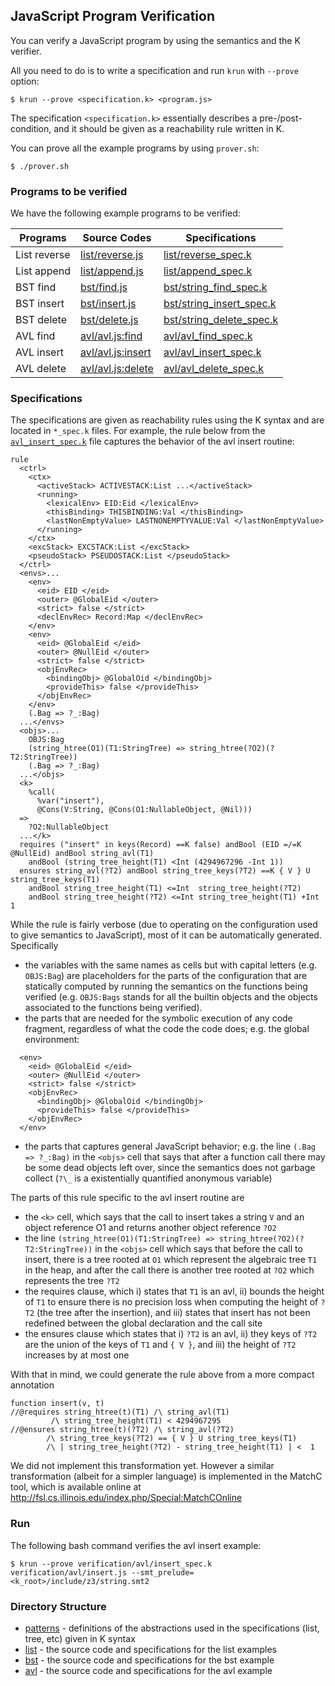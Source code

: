 ## JavaScript Program Verification

You can verify a JavaScript program by using the semantics and the K verifier.

All you need to do is to write a specification and run `krun` with `--prove` option:
```
$ krun --prove <specification.k> <program.js>
```
The specification `<specification.k>` essentially describes a pre-/post-condition,
and it should be given as a reachability rule written in K.

You can prove all the example programs by using `prover.sh`:
```
$ ./prover.sh
```

### Programs to be verified

We have the following example programs to be verified:

| Programs     | Source Codes                         | Specifications                                       |
|--------------|--------------------------------------|------------------------------------------------------|
| List reverse | [list/reverse.js](list/reverse.js)   | [list/reverse_spec.k](list/reverse_spec.k)           |
| List append  | [list/append.js](list/append.js)     | [list/append_spec.k](list/append_spec.k)             |
| BST find     | [bst/find.js](bst/find.js)           | [bst/string_find_spec.k](bst/string_find_spec.k)     |
| BST insert   | [bst/insert.js](bst/insert.js)       | [bst/string_insert_spec.k](bst/string_insert_spec.k) |
| BST delete   | [bst/delete.js](bst/delete.js)       | [bst/string_delete_spec.k](bst/string_delete_spec.k) |
| AVL find     | [avl/avl.js:find](avl/avl.js#L90)    | [avl/avl_find_spec.k](avl/avl_find_spec.k)           |
| AVL insert   | [avl/avl.js:insert](avl/avl.js#L102) | [avl/avl_insert_spec.k](avl/avl_insert_spec.k)       |
| AVL delete   | [avl/avl.js:delete](avl/avl.js#L120) | [avl/avl_delete_spec.k](avl/avl_delete_spec.k)       |



### Specifications

The specifications are given as reachability rules using the K syntax and are
located in `*_spec.k` files.
For example, the rule below from the
[`avl_insert_spec.k`](avl/avl_insert_spec.k)
file captures the behavior of the avl insert routine:
```
rule
  <ctrl>
    <ctx>
      <activeStack> ACTIVESTACK:List ...</activeStack>
      <running>
        <lexicalEnv> EID:Eid </lexicalEnv>
        <thisBinding> THISBINDING:Val </thisBinding>
        <lastNonEmptyValue> LASTNONEMPTYVALUE:Val </lastNonEmptyValue>
      </running>
    </ctx>
    <excStack> EXCSTACK:List </excStack>
    <pseudoStack> PSEUDOSTACK:List </pseudoStack>
  </ctrl>
  <envs>...
    <env>
      <eid> EID </eid>
      <outer> @GlobalEid </outer>
      <strict> false </strict>
      <declEnvRec> Record:Map </declEnvRec>
    </env>
    <env>
      <eid> @GlobalEid </eid>
      <outer> @NullEid </outer>
      <strict> false </strict>
      <objEnvRec>
        <bindingObj> @GlobalOid </bindingObj>
        <provideThis> false </provideThis>
      </objEnvRec>
    </env>
    (.Bag => ?_:Bag)
  ...</envs>
  <objs>...
    OBJS:Bag
    (string_htree(O1)(T1:StringTree) => string_htree(?O2)(?T2:StringTree))
    (.Bag => ?_:Bag)
  ...</objs>
  <k>
    %call(
      %var("insert"),
      @Cons(V:String, @Cons(O1:NullableObject, @Nil)))
  =>
    ?O2:NullableObject
  ...</k>
  requires ("insert" in keys(Record) ==K false) andBool (EID =/=K @NullEid) andBool string_avl(T1)
    andBool (string_tree_height(T1) <Int (4294967296 -Int 1))
  ensures string_avl(?T2) andBool string_tree_keys(?T2) ==K { V } U string_tree_keys(T1)
    andBool string_tree_height(T1) <=Int  string_tree_height(?T2)
    andBool string_tree_height(?T2) <=Int string_tree_height(T1) +Int 1
```

While the rule is fairly verbose (due to operating on the configuration used to
give semantics to JavaScript), most of it can be automatically generated.
Specifically
 * the variables with the same names as cells but with capital letters (e.g.
   `OBJS:Bag`) are placeholders for the parts of the configuration that are
   statically computed by running the semantics on the functions being verified
   (e.g. `OBJS:Bags` stands for all the builtin objects and the objects associated
   to the functions being verified).
 * the parts that are needed for the symbolic execution of any code fragment,
   regardless of what the code the code does; e.g. the global environment:
```
  <env>
    <eid> @GlobalEid </eid>
    <outer> @NullEid </outer>
    <strict> false </strict>
    <objEnvRec>
      <bindingObj> @GlobalOid </bindingObj>
      <provideThis> false </provideThis>
    </objEnvRec>
  </env>
```
 * the parts that captures general JavaScript behavior; e.g. the line
   `(.Bag => ?_:Bag)`
   in the `<objs>` cell that says that after a function call there may be some
   dead objects left over, since the semantics does not garbage collect (`?\_` is a
   existentially quantified anonymous variable)

The parts of this rule specific to the avl insert routine are
 * the `<k>` cell, which says that the call to insert takes a string `V` and an
   object reference O1 and returns another object reference `?O2`
 * the line
   `(string_htree(O1)(T1:StringTree) => string_htree(?O2)(?T2:StringTree))`
   in the `<objs>` cell which says that before the call to insert, there is a tree
   rooted at `O1` which represent the algebraic tree `T1` in the heap, and after the
   call there is another tree rooted at `?O2` which represents the tree `?T2`
 * the requires clause, which i) states that `T1` is an avl, ii) bounds the height
   of `T1` to ensure there is no precision loss when computing the height of `?T2`
   (the tree after the insertion), and iii) states that insert has not been
   redefined between the global declaration and the call site
 * the ensures clause which states that i) `?T2` is an avl, ii) they keys of `?T2`
   are the union of the keys of `T1` and `{ V }`, and iii) the height of `?T2`
   increases by at most one

With that in mind, we could generate the rule above from a more compact
annotation
```
function insert(v, t)
//@requires string_htree(t)(T1) /\ string_avl(T1)
         /\ string_tree_height(T1) < 4294967295
//@ensures string_htree(t)(?T2) /\ string_avl(?T2)
        /\ string_tree_keys(?T2) == { V } U string_tree_keys(T1)
        /\ | string_tree_height(?T2) - string_tree_height(T1) | <  1
```

We did not implement this transformation yet. However a similar transformation
(albeit for a simpler language) is implemented in the MatchC tool, which is
available online at
    http://fsl.cs.illinois.edu/index.php/Special:MatchCOnline 

### Run

The following bash command verifies the avl insert example:

```
$ krun --prove verification/avl/insert_spec.k verification/avl/insert.js --smt_prelude=<k_root>/include/z3/string.smt2
```


### Directory Structure

 * [patterns](patterns) - definitions of the abstractions used in the specifications (list, tree, etc) given in K syntax
 * [list](list)     - the source code and specifications for the list examples
 * [bst](bst)      - the source code and specifications for the bst example
 * [avl](avl)      - the source code and specifications for the avl example
